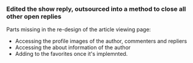 ### Edited the show reply, outsourced into a method to close all other open replies

Parts missing in the re-design of the article viewing page:

* Accessing the profile images of the author, commenters and repliers 
* Accessing the about information of the author
* Adding to the favorites once it's implemnted.

